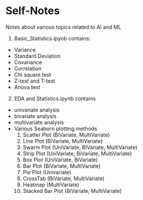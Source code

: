 # Self-Notes
Notes about various topics related to AI and ML

1. Basic_Statistics.ipynb contains:
- Variance
- Standard Deviation
- Covariance
- Correlation
- Chi square test
- Z-test and T-test
- Anova test

2. EDA and Statistics.ipynb contains
- univariate analysis 
- bivariate analysis 
- multivariate analysis
- Various Seaborn plotting methods
  1. Scatter Plot (BiVariate, MultiVariate)
  2. Line Plot (BiVariate, MultiVariate)
  3. Swarm Plot (UniVariate, BiVariate, MultiVariate)
  4. Strip Plot (UniVariate, BiVariate, MultiVariate)
  5. Box Plot (UniVariate, BiVariate)
  6. Bar Plot (BiVariate, MultiVariate)
  7. Pie Plot (Univariate)
  8. CrossTab (BiVariate, MultiVariate)
  9. Heatmap (MultiVariate)
  10. Stacked Bar Plot (BiVariate, MultiVariate)







